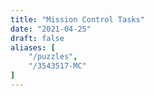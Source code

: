 ```yaml
---
title: "Mission Control Tasks"
date: "2021-04-25"
draft: false
aliases: [
    "/puzzles",
    "/3543517-MC"
]
---
```


<!-- this is a placeholder file to allow all the puzzles to load correctly -->
